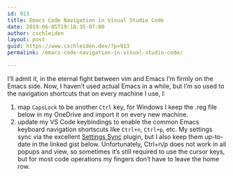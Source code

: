 ```yaml
---
id: 913
title: Emacs Code Navigation in Visual Studio Code
date: 2019-06-05T19:18:35-07:00
author: cschleiden
layout: post
guid: https://www.cschleiden.dev/?p=913
permalink: /emacs-code-navigation-in-visual-studio-code/

---
```

I&#8217;ll admit it, in the eternal fight between vim and Emacs I&#8217;m firmly on the Emacs side. Now, I haven&#8217;t used actual Emacs in a while, but I&#8217;m so used to the navigation shortcuts that on every machine I use, I:

  1. map `CapsLock` to be another `Ctrl` key, for Windows I keep the .reg file below in my OneDrive and import it on every new machine.
  2. update my VS Code keybindings to enable the common Emacs keyboard navigation shortscuts like `Ctrl+n`, `Ctrl+p`, etc. My settings sync via the excellent [Settings Sync](https://marketplace.visualstudio.com/items?itemName=Shan.code-settings-sync) plugin, but I also keep them up-to-date in the linked gist below. Unfortunately, Ctrl+n/p does not work in all popups and view, so sometimes it&#8217;s still required to use the cursor keys, but for most code operations my fingers don&#8217;t have to leave the home row.
